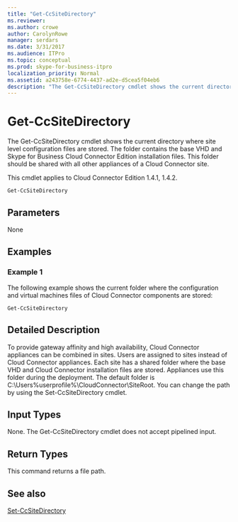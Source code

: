 ```yaml
---
title: "Get-CcSiteDirectory"
ms.reviewer: 
ms.author: crowe
author: CarolynRowe
manager: serdars
ms.date: 3/31/2017
ms.audience: ITPro
ms.topic: conceptual
ms.prod: skype-for-business-itpro
localization_priority: Normal
ms.assetid: a243758e-6774-4437-ad2e-d5cea5f04eb6
description: "The Get-CcSiteDirectory cmdlet shows the current directory where site level configuration files are stored. The folder contains the base VHD and Skype for Business Cloud Connector Edition installation files. This folder should be shared with all other appliances of a Cloud Connector site."
---
```


# Get-CcSiteDirectory
 
The Get-CcSiteDirectory cmdlet shows the current directory where site level configuration files are stored. The folder contains the base VHD and Skype for Business Cloud Connector Edition installation files. This folder should be shared with all other appliances of a Cloud Connector site.
  
This cmdlet applies to Cloud Connector Edition 1.4.1, 1.4.2.
  
```
Get-CcSiteDirectory
```

## Parameters

None
  
## Examples
<a name="Examples"> </a>

### Example 1

The following example shows the current folder where the configuration and virtual machines files of Cloud Connector components are stored:
  
```
Get-CcSiteDirectory
```

## Detailed Description
<a name="DetailedDescription"> </a>

To provide gateway affinity and high availability, Cloud Connector appliances can be combined in sites. Users are assigned to sites instead of Cloud Connector appliances. Each site has a shared folder where the base VHD and Cloud Connector installation files are stored. Appliances use this folder during the deployment. The default folder is C:\Users\%userprofile%\CloudConnector\SiteRoot. You can change the path by using the Set-CcSiteDirectory cmdlet.
  
## Input Types
<a name="InputTypes"> </a>

None. The Get-CcSiteDirectory cmdlet does not accept pipelined input.
  
## Return Types
<a name="ReturnTypes"> </a>

This command returns a file path.
  
## See also
<a name="ReturnTypes"> </a>

[Set-CcSiteDirectory](set-ccsitedirectory.md)
  

